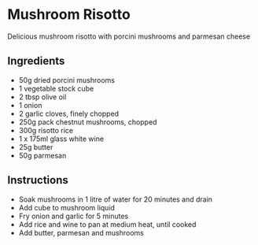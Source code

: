 # Mushroom Risotto
Delicious mushroom risotto with porcini mushrooms and parmesan cheese

## Ingredients
* 50g dried porcini mushrooms
* 1 vegetable stock cube
* 2 tbsp olive oil
* 1 onion
* 2 garlic cloves, finely chopped
* 250g pack chestnut mushrooms, chopped
* 300g risotto rice
* 1 x 175ml glass white wine
* 25g butter
* 50g parmesan

## Instructions
* Soak mushrooms in 1 litre of water for 20 minutes and drain
* Add cube to mushroom liquid
* Fry onion and garlic for 5 minutes
* Add rice and wine to pan at medium heat, until cooked
* Add butter, parmesan and mushrooms
